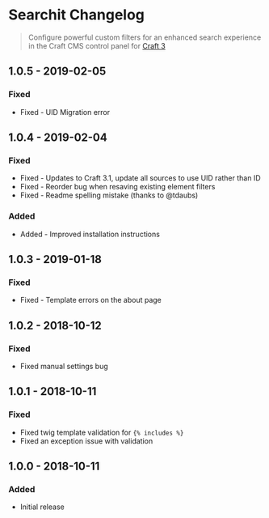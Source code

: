 # Searchit Changelog
> Configure powerful custom filters for an enhanced search experience in the Craft CMS control panel for [Craft 3](http://craftcms.com)

## 1.0.5 - 2019-02-05

### Fixed

*   Fixed - UID Migration error

## 1.0.4 - 2019-02-04

### Fixed

*   Fixed - Updates to Craft 3.1, update all sources to use UID rather than ID
*   Fixed - Reorder bug when resaving existing element filters
*   Fixed - Readme spelling mistake (thanks to @tdaubs)

### Added

*   Added - Improved installation instructions

## 1.0.3 - 2019-01-18

### Fixed

*   Fixed  - Template errors on the about page

## 1.0.2 - 2018-10-12

### Fixed

*   Fixed manual settings bug

## 1.0.1 - 2018-10-11

### Fixed

*   Fixed twig template validation for `{% includes %}`
*   Fixed an exception issue with validation

## 1.0.0 - 2018-10-11

### Added

*   Initial release
